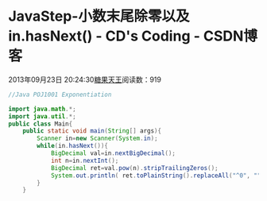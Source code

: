 # JavaStep-小数末尾除零以及in.hasNext() - CD's Coding - CSDN博客





2013年09月23日 20:24:30[糖果天王](https://me.csdn.net/okcd00)阅读数：919








```java
//Java POJ1001 Exponentiation
```

```java
import java.math.*;
import java.util.*;
public class Main{
    public static void main(String[] args){
        Scanner in=new Scanner(System.in);
        while(in.hasNext()){
            BigDecimal val=in.nextBigDecimal();
            int n=in.nextInt();
            BigDecimal ret=val.pow(n).stripTrailingZeros();
            System.out.println( ret.toPlainString().replaceAll("^0", "") );
        }
    }
```






